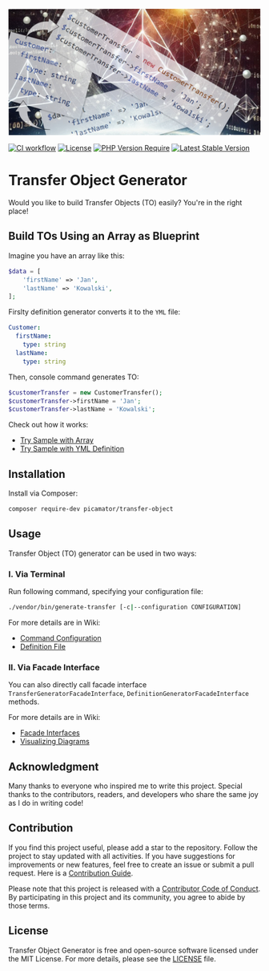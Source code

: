 ![Transfer Object Generator](.github/img/transfer-object-generator.jpg)

[![CI workflow](https://github.com/picamator/transfer-object/actions/workflows/ci.yml/badge.svg?event=push)](https://github.com/picamator/transfer-object/actions)
[![License](https://poser.pugx.org/picamator/transfer-object/license)](https://packagist.org/packages/picamator/transfer-object)
[![PHP Version Require](https://poser.pugx.org/picamator/transfer-object/require/php)](https://packagist.org/packages/picamator/transfer-object)
[![Latest Stable Version](https://poser.pugx.org/picamator/transfer-object/v)](https://packagist.org/packages/picamator/transfer-object)

Transfer Object Generator
==========================

Would you like to build Transfer Objects (TO) easily?
You're in the right place!

Build TOs Using an Array as Blueprint
------------------------------------

Imagine you have an array like this:
```php
$data = [
    'firstName' => 'Jan',
    'lastName' => 'Kowalski',
];
```

Firslty definition generator converts it to the `YML` file:
```yml
Customer:
  firstName:
    type: string
  lastName:
    type: string
```

Then, console command generates TO:
```php
$customerTransfer = new CustomerTransfer();
$customerTransfer->firstName = 'Jan';
$customerTransfer->lastName = 'Kowalski';
```

Check out how it works:
 - [Try Sample with Array](/doc/samples/try-definition-generator.php)
 - [Try Sample with YML Definition](/doc/samples/try-transfer-generator.php)

Installation
------------

Install via Composer:

```bash
composer require-dev picamator/transfer-object
```

Usage
-----

Transfer Object (TO) generator can be used in two ways:

### I. Via Terminal

Run following command, specifying your configuration file:

```bash
./vendor/bin/generate-transfer [-c|--configuration CONFIGURATION]
```

For more details are in Wiki:
- [Command Configuration](https://github.com/picamator/transfer-object/wiki/Command-Configuration)
- [Definition File](https://github.com/picamator/transfer-object/wiki/Definition-File)

### II. Via Facade Interface

You can also directly call facade interface `TransferGeneratorFacadeInterface`, `DefinitionGeneratorFacadeInterface` methods.

For more details are in Wiki:
- [Facade Interfaces](https://github.com/picamator/transfer-object/wiki/Facade-Interfaces)
- [Visualizing Diagrams](https://github.com/picamator/transfer-object/wiki/Visualising-Diagrams)

Acknowledgment
--------------

Many thanks to everyone who inspired me to write this project.
Special thanks to the contributors, readers, and developers who share the same joy as I do in writing code!

Contribution
------------

If you find this project useful, please add a star to the repository. Follow the project to stay updated with all activities.
If you have suggestions for improvements or new features, feel free to create an issue or submit a pull request.
Here is a [Contribution Guide](CONTRIBUTING.md).

Please note that this project is released with a [Contributor Code of Conduct](http://contributor-covenant.org/version/2/1/).
By participating in this project and its community, you agree to abide by those terms.

License
-------

Transfer Object Generator is free and open-source software licensed under the MIT License.
For more details, please see the [LICENSE](LICENSE) file.
